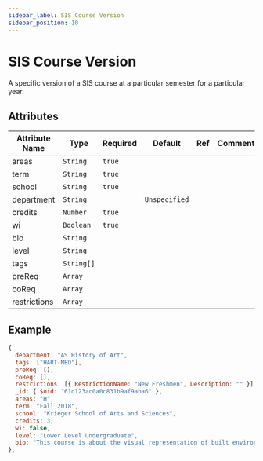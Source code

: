 ```yaml
---
sidebar_label: SIS Course Version
sidebar_position: 10
---
```


# SIS Course Version

A specific version of a SIS course at a particular semester for a particular year.

## Attributes

| Attribute Name | Type       | Required | Default       | Ref | Comments |
| -------------- | ---------- | -------- | ------------- | --- | -------- |
| areas          | `String`   | `true`   |               |     |          |
| term           | `String`   | `true`   |               |     |          |
| school         | `String`   | `true`   |               |     |          |
| department     | `String`   |          | `Unspecified` |     |          |
| credits        | `Number`   | `true`   |               |     |          |
| wi             | `Boolean`  | `true`   |               |     |          |
| bio            | `String`   |          |               |     |          |
| level          | `String`   |          |               |     |          |
| tags           | `String[]` |          |               |     |          |
| preReq         | `Array`    |          |               |     |          |
| coReq          | `Array`    |          |               |     |          |
| restrictions   | `Array`    |          |               |     |          |

## Example

```js
{
  department: "AS History of Art",
  tags: ["HART-MED"],
  preReq: [],
  coReq: [],
  restrictions: [{ RestrictionName: "New Freshmen", Description: "" }],
  _id: { $oid: "61d123ac0a0c831b9af9aba6" },
  areas: "H",
  term: "Fall 2018",
  school: "Krieger School of Arts and Sciences",
  credits: 3,
  wi: false,
  level: "Lower Level Undergraduate",
  bio: "This course is about the visual representation of built environments and geographical locations during the Middle Ages: architectural sites, cities, regions of the world, and the world itself. It surveys the full range of medieval modes of mapping, including itineraria (road maps), T-O maps, mappaemundi, and portolan charts; and explores dynamic changes in the conventions for depicting cityscapes and urban topography, from Roman antiquity to ca. 1500. In investigating this material, we will pay special attention to scientific and allegorical representations of places foreign to the culture within which they were made––an illuminated depiction of Venice from late medieval Paris; the fresco with representations of six world rulers at Qasr Amra in Jordan. Students will consider in what ways these images help us to understand pre-modern conceptualizations of geographical space, distance, ethnicity, and otherness. And to what extent did these images help shape these notions? Texts from the period, especially guidebooks and accounts written by medieval travelers, will help guide our discussion. The geographical focus of the course is Europe and the Mediterranean basin, but will include comparisons with the art of East Asia, Persia, and sub-Saharan Africa. The course includes a group visit to the Walters Art Museum.",
},
```

